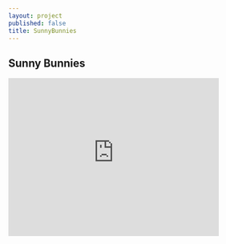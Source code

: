 ```yaml
---
layout: project
published: false
title: SunnyBunnies
---
```


## Sunny Bunnies

<div class="flex-video">
<iframe width="420" height="315" src="https://www.youtube.com/embed/e68ELkvo7Gc" frameborder="0" allowfullscreen></iframe>
</div>
